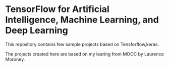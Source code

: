 #  TensorFlow for Artificial Intelligence, Machine Learning, and Deep Learning
This repository contains few sample projects based on Tensforflow,keras.

The projects created here are based on my learing from MOOC by Laurence Moroney.
